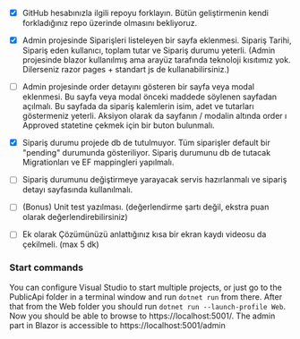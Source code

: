 - [x] GitHub hesabınızla ilgili repoyu forklayın. Bütün geliştirmenin kendi forkladığınız repo üzerinde olmasını bekliyoruz.
- [X] Admin projesinde Siparişleri listeleyen bir sayfa eklenmesi. Sipariş Tarihi, Sipariş eden kullanıcı, toplam tutar ve Sipariş durumu yeterli. (Admin projesinde blazor kullanılmış ama arayüz tarafında teknoloji kısıtımız yok. Dilerseniz razor pages + standart js de kullanabilirsiniz.)
- [ ] Admin projesinde order detayını gösteren bir sayfa veya modal eklenmesi. Bu sayfa veya modal önceki maddede söylenen sayfadan açılmalı. Bu sayfada da sipariş kalemlerin isim, adet ve tutarları göstermeniz yeterli. Aksiyon olarak da sayfanın / modalin altında order ı Approved statetine çekmek için bir buton bulunmalı.
- [X] Sipariş durumu projede db de tutulmuyor. Tüm siparişler default bir "pending" durumunda gösteriliyor. Sipariş durumunu db de tutacak Migrationları ve EF mappingleri yapılmalı.
- [ ] Sipariş durumunu değiştirmeye yarayacak servis hazırlanmalı ve sipariş detayı sayfasında kullanılmalı.
- [ ] (Bonus) Unit test yazılması. (değerlendirme şartı değil, ekstra puan olarak değerlendirebilirsiniz)

- [ ] Ek olarak Çözümünüzü anlattığınız kısa bir ekran kaydı videosu da çekilmeli. (max 5 dk)

### Start commands

You can configure Visual Studio to start multiple projects, or just go to the PublicApi folder in a terminal window and run `dotnet run` from there. After that from the Web folder you should run `dotnet run --launch-profile Web`. Now you should be able to browse to https://localhost:5001/. The admin part in Blazor is accessible to https://localhost:5001/admin
